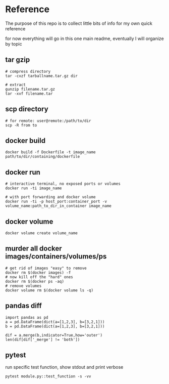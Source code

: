 # Reference 
The purpose of this repo is to collect little bits of info for my own quick reference

for now everything will go in this one main readme, eventually I will organize by topic

## tar gzip
```
# compress directory
tar -cvzf tarballname.tar.gz dir

# extract
gunzip filename.tar.gz
tar -xvf filename.tar
```
## scp directory
```
# for remote: user@remote:/path/to/dir
scp -R from to
```
## docker build
```
docker build -f Dockerfile -t image_name path/to/dir/containing/dockerfile
```
## docker run
```
# interactive terminal, no exposed ports or volumes
docker run -ti image_name

# with port forwarding and docker volume
docker run -ti -p host_port:container_port -v volume_name:path_to_dir_in_container image_name
```

## docker volume
```
docker volume create volume_name
```

## murder all docker images/containers/volumes/ps
```
# get rid of images "easy" to remove
docker rm $(docker images) -f
# now kill off the "hard" ones
docker rm $(docker ps -aq)
# remove volumes
docker volume rm $(docker volume ls -q)
```

## pandas diff
```
import pandas as pd
a = pd.DataFrame(dict(a=[1,2,3], b=[3,2,1]))
b = pd.DataFrame(dict(a=[1,2,3], b=[3,2,1]))

dif = a.merge(b,indicator=True,how='outer')
len(dif[dif['_merge'] != 'both'])
```
## pytest
run specific test function, show stdout and print verbose
```
pytest module.py::test_function -s -vv
```
